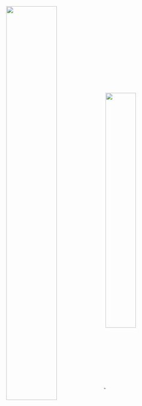 <a href="https://github.com/anuraghazra/github-readme-stats">
	<!-- Account Stats -->
	<img width="51.8%" align="center" src="https://github-readme-stats.vercel.app/api?username=RC-14&count_private=true&show_icons=true&bg_color=0d1117&text_color=c9d1d9&icon_color=1f6feb&hide_title=true&hide_border=true&disable_animations=true&cache_seconds=86400">
	<!-- Top Languages -->
	<img width="40%" align="center" src="https://github-readme-stats.vercel.app/api/top-langs/?username=anuraghazra&layout=compact&bg_color=0d1117&title_color=c9d1d9&text_color=c9d1d9&icon_color=1f6feb&hide_border=true&cache_seconds=86400">
</a>
